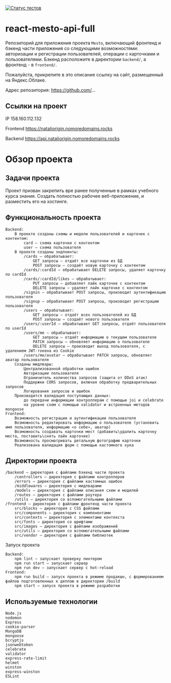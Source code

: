 [![Статус тестов](../../actions/workflows/tests.yml/badge.svg)](../../actions/workflows/tests.yml)

# react-mesto-api-full
Репозиторий для приложения проекта `Mesto`, включающий фронтенд и бэкенд части приложения со следующими возможностями: авторизации и регистрации пользователей, операции с карточками и пользователями. Бэкенд расположите в директории `backend/`, а фронтенд - в `frontend/`. 
  
Пожалуйста, прикрепите в это описание ссылку на сайт, размещенный на Яндекс.Облаке.

Адрес репозитория: https://github.com/...

## Ссылки на проект

IP 158.160.112.132

Frontend https://nataliorigin.nomoredomains.rocks

Backend https://api.nataliorigin.nomoredomains.rocks

# Обзор проекта
## Задачи проекта

Проект призван закрепить вре ранее полученные в рамках учебного курса знания. Создать полностью рабочее веб-приложение, и разместить его на хостинге.
## Функциональность проекта

    Backend:
        В проекте созданы схемы и модели пользователей и карточек с контентом:
            card — схема карточки с контентом
            user — схема пользователя
        В проекте созданы эндпоинты:
            /cards — обрабатывает:
                GET запросы — отдаёт все карточки из БД
                POST запросы — создаёт новую карточку с контентом
            /cards/:cardId — обрабатывает DELETE запросы, удаляет карточку по cardId
            /cards/:cardId/likes — обрабатывает:
                PUT запросы — добавляет лайк карточке с контентом
                DELETE запросы — удаляет лайк карточке с контентом
            /signin — обрабатывает POST запросы, производит аутентификацию пользователя
            /signup — обрабатывает POST запросы, производит регистрацию пользователя
            /users — обрабатывает:
                GET запросы — отдаёт всех пользователей из БД
                POST запросы — создаёт нового пользователя
            /users/:userId — обрабатывает GET запросы, отдаёт пользователя по userId
            /users/me — обрабатывает:
                GET запросы — отдаёт информацию о текущем пользователе
                PATCH запросы — обновляет информацию о пользователе
                DELETE запросы — производит выход пользователя, с удалением JWT-токена из Cookie
            /users/me/avatar — обрабатывает PATCH запросы, обновляет аватар пользователя
        Созданы мидлвары:
            Централизованной обработки ошибок
            Авторизации пользователя
            Ограничитель количества запросов (защита от DDoS атак)
            Поддержки CORS запросов, включая обработку предварительных запросов
            Логирования запросов и ошибок
        Производится валидация поступающих данных:
            до передачи информации контроллерам с помощью joi и celebrate
            на уровне схем с помощью validator и встроенных методов mongoose
    Frontend:
        Возможность регистрации и аутентификации пользователя
        Возможность редактировать информацию о пользователе (установить имя пользователя, информацию «о себе», аватар)
        Возможность создавать карточки мест (добавить\удалить карточку места, поставить\снять лайк карточке)
        Возможность просматривать детальную фотографию карточки
        Реализована валидация форм с помощью кастомного хука

## Директории проекта

    /backend — директория с файлами бэкенд части проекта
        /controllers — директория с файлами контроллеров
        /errors — директория с файлами кастомных ошибок
        /middlewares — директория с мидлварами
        /models — директория с файлами описания схем и моделей
        /routes — директория с файлами роутера
        /utils — директория со вспомогательными файлами
    /frontend — директория с файлами фронтенд части проекта
        src/blocks — директория с CSS файлами
        src/components — директория с компонентами
        src/contexts — директория с элементами контекста
        src/fonts — директория со шрифтами
        src/images — директория с файлами изображений
        src/utils — директория со вспомогательными файлами
        src/vendor — директория с файлами библиотек

Запуск проекта

    Backend:
        npm lint — запускает проверку линтером
        npm run start — запускает сервер
        npm run dev — запускает сервер с hot-reload
    Frontend:
        npm run build — запуск проекта в режиме продакшн, с формированием файлов подготовленных к деплою в директории /build
        npm start — запуск проекта в режиме разработки

## Используемые технологии

    Node.js
    nodemon
    Express
    cookie-parser
    MongoDB
    mongoose
    bcryptjs
    jsonwebtoken
    celebrate
    validator
    express-rate-limit
    helmet
    winston
    express-winston
    ESLint
